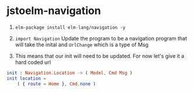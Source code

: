 # jstoelm-navigation

1.  `elm-package install elm-lang/navigation -y`

2.  `import Navigation` Update the program to be a navigation program that will take the inital and `UrlChange` which is a type of Msg

3.  This means that our init will need to be updated. For now let's give it a hard coded url

```elm
init : Navigation.Location -> ( Model, Cmd Msg )
init location =
    ( { route = Home }, Cmd.none )
```
